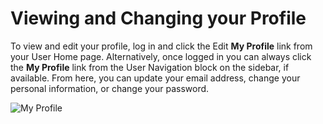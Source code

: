 # Viewing and Changing your Profile

To view and edit your profile, log in and click the Edit **My Profile** link from your User Home page. Alternatively, once logged in you can always click the **My Profile** link from the User Navigation block on the sidebar, if available. From here, you can update your email address, change your personal information, or change your password.

![My Profile](images/chapter3/profile.png)
